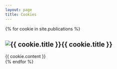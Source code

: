 ```yaml
---
layout: page
title: Cookies
---
```

{% for cookie in site.publications %}
  <div class="cookie">
    <h2><img src="{{ cookie.title }}" alt="{{ cookie.title }}">{{ cookie.title }}</a></h2>
    {{ cookie.content }}
  </div>
{% endfor %}